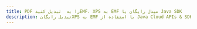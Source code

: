 ---title: PDF را به  تبدیل کنیدEMF، XPS به EMF مبدل رایگان یا Java SDKdescription: تبدیل رایگانXPS به EMF با استفاده از Java Cloud APIs & SDK همچنین اسناد PDF را در Cloud ایجاد، ویرایش و رندر کنید.---